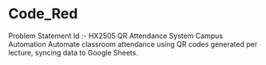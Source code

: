 # Code_Red

Problem Statement Id :- HX2505 
QR Attendance System
Campus Automation
Automate classroom attendance using QR codes generated per lecture, syncing data to Google Sheets.
